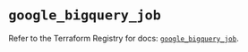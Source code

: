 # `google_bigquery_job`

Refer to the Terraform Registry for docs: [`google_bigquery_job`](https://registry.terraform.io/providers/hashicorp/google/6.6.0/docs/resources/bigquery_job).
